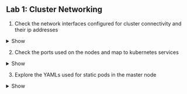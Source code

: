  ## Lab 1: Cluster Networking
  


1.  Check the network interfaces configured for cluster connectivity and their ip addresses
    

  <details><summary>Show</summary>
<p>

```yaml
ip addr

ip link 

```

</p>
</details>

2.  Check the ports used on the nodes and map to kubernetes services
    

  <details><summary>Show</summary>
<p>

```yaml
ss -ntl
```

</p>
</details>

3.  Explore the YAMLs used for static pods in the master node

<details><summary>Show</summary>
<p>

```yaml
Go to location /etc/kubernetes/manifests/ and see the yaml files
```

</p>
</details>
